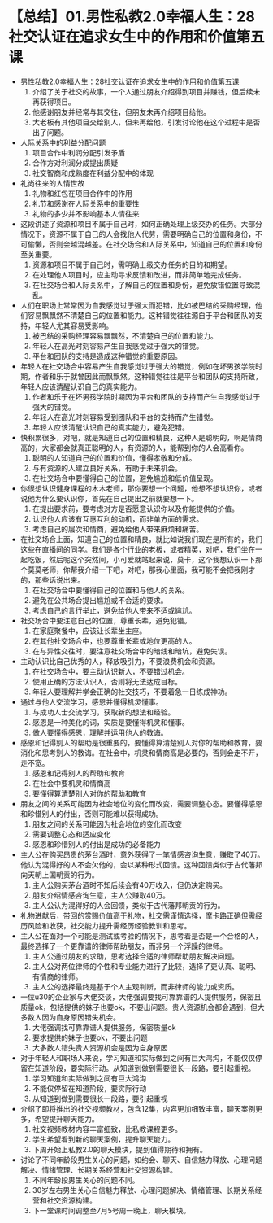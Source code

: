# 【总结】01.男性私教2.0幸福人生：28社交认证在追求女生中的作用和价值第五课

-   男性私教2.0幸福人生：28社交认证在追求女生中的作用和价值第五课
    1.  介绍了关于社交的故事，一个人通过朋友介绍得到项目并赚钱，但后续未再获得项目。
    2.  他感谢朋友并经常与其交往，但朋友未再介绍项目给他。
    3.  大老板有其他项目交给别人，但未再给他，引发讨论他在这个过程中是否出了问题。
-   人际关系中的利益分配问题
    1.  项目合作中利润分配引发矛盾
    2.  合作方对利润分成提出质疑
    3.  社交智商和成熟度在利益分配中的体现
-   礼尚往来的人情世故
    1.  礼物和红包在项目合作中的作用
    2.  礼节和感谢在人际关系中的重要性
    3.  礼物的多少并不影响基本人情往来
-   这段讲述了资源和项目不属于自己时，如何正确处理上级交办的任务。大部分情况下，资源不属于自己的人会找他人代劳，需要明确自己的位置和身份，不可偷懒，否则会越混越差。在社交场合和人际关系中，知道自己的位置和身份至关重要。
    1.  资源和项目不属于自己时，需明确上级交办任务的目的和期望。
    2.  在处理他人项目时，应主动寻求反馈和改进，而非简单地完成任务。
    3.  在社交场合和人际关系中，了解自己的位置和身份，避免放错位置导致混乱。
-   人们在职场上常常因为自我感觉过于强大而犯错，比如被巴结的采购经理，他们容易飘飘然不清楚自己的位置和能力。这种错觉往往源自于平台和团队的支持，年轻人尤其容易受影响。
    1.  被巴结的采购经理容易飘飘然，不清楚自己的位置和能力。
    2.  年轻人在高光时刻容易产生自我感觉过于强大的错觉。
    3.  平台和团队的支持是造成这种错觉的重要原因。
-   年轻人在社交场合中容易产生自我感觉过于强大的错觉，例如在坏男孩学院时期，作者和乐于就曾因此而飘飘然。这种错觉往往是平台和团队的支持所致，年轻人应该清醒认识自己的真实能力。
    1.  作者和乐于在坏男孩学院时期因为平台和团队的支持而产生自我感觉过于强大的错觉。
    2.  年轻人在高光时刻容易受到团队和平台的支持而产生错觉。
    3.  年轻人应该清醒认识自己的真实能力，避免犯错。
-   快积累很多，对吧，就是知道自己的位置和精良，这种人是聪明的，啊是情商高的，大家都会就真正聪明的人，有资源的人，能帮到你的人会高看你。
    1.  聪明的人知道自己的位置和价值，懂得孝敬和分成。
    2.  与有资源的人建立良好关系，有助于未来机会。
    3.  在社交场合中要懂得自己的位置，避免尴尬和低价值呈现。
-   你很想认识健身课程的木木老师，那你要想一个问题，他想不想认识你，或者说他为什么要认识你，首先在自己提出之前就要想一下。
    1.  在提出要求前，要考虑对方是否愿意认识你以及你能提供的价值。
    2.  认识他人应该有互惠互利的动机，而非单方面的需求。
    3.  考虑自己的层次和情商，避免给他人带来麻烦和痛苦。
-   在社交场合上面，知道自己的位置和精良，就比如说我们现在是所有的，我们这些在直播间的同学。我们是各个行业的老板，或者精英，对吧，我们坐在一起吃饭，然后呢这个突然间，小可爱就站起来说，莫卡，这个我想认识一下那个莫莫老师，你帮我介绍一下吧，对吧，那我心里面，我可能不会把我刚才的，那些话说出来。
    1.  在社交场合中要懂得自己的位置和与他人的关系。
    2.  避免在公共场合提出尴尬或不合适的要求。
    3.  考虑自己的言行举止，避免给他人带来不适或尴尬。
-   社交场合中要注意自己的位置，尊重长辈，避免犯错。
    1.  在家庭聚餐中，应该让长辈坐主座。
    2.  在其他社交场合中，也要尊重长辈或地位更高的人。
    3.  在与异性交往时，要注意社交场合中的暗线和暗坑，避免失误。
-   主动认识比自己优秀的人，释放吸引力，不要浪费机会和资源。
    1.  在社交场合中，要主动认识新人，不要错过机会。
    2.  使用正确的方法认识人，否则将无法达成目标。
    3.  年轻人要理解并学会正确的社交技巧，不要着急一日练成神功。
-   通过与他人交流学习，感恩并懂得机灵懂事。
    1.  与成功人士交流学习，获取新的想法和经验。
    2.  感恩是一种美化的词，实质是要懂得机灵和懂事。
    3.  做人要懂得感恩，理解并运用他人的教诲。
-   感恩和记得别人的帮助是很重要的，要懂得算清楚别人对你的帮助和教育，要消化和思考别人的教诲。在社会中，机灵和情商高是必要的，否则会走不开，走不宽。
    1.  感恩和记得别人的帮助和教育
    2.  在社会中要机灵和情商高
    3.  要懂得算清楚别人对你的帮助和教育
-   朋友之间的关系可能因为社会地位的变化而改变，需要调整心态。要懂得感恩和珍惜别人的付出，否则可能难以获得成功。
    1.  朋友之间的关系可能因为社会地位的变化而改变
    2.  需要调整心态和适应变化
    3.  感恩和珍惜别人的付出是成功的必备能力
-   主人公在购买昂贵的茅台酒时，意外获得了一笔情感咨询生意，赚取了40万。他认为混得好的人不会欠他的，会以某种形式回馈。这种回馈类似于古代藩邦向天朝上国朝贡的行为。
    1.  主人公购买茅台酒时不知后续会有40万收入，但仍决定购买。
    2.  朋友介绍情感咨询生意，主人公赚取40万。
    3.  主人公认为混得好的人会回馈，类似于古代藩邦朝贡的行为。
-   礼物进献后，带回的赏赐价值高于礼物，社交需谨慎选择，摩卡路正确但需经历风险和收获，社交能力提升需经历经验教训和思考。
-   主人公在面对一个可能是测试或考验的情况下，思考着是否是一个合格的人，最终选择了一个更靠谱的律师帮助朋友，而非另一个浮躁的律师。
    1.  主人公通过朋友的求助，思考选择合适的律师帮助朋友解决问题。
    2.  主人公对两位律师的个性和专业能力进行了比较，选择了更认真、聪明、有情商的律师。
    3.  主人公的选择最终是基于个人主观判断，而非律师的能力或资质。
-   一位u30的企业家与大佬交谈，大佬强调要找可靠靠谱的人提供服务，保密且质量ok，包括提供的妹子也要ok，不要出问题。贵人资源机会都会遇到，但大多数人因为自身原因错失机会。
    1.  大佬强调找可靠靠谱人提供服务，保密质量ok
    2.  要求提供的妹子也要ok，不要出问题
    3.  大多数人错失贵人资源机会是因为自身原因
-   对于年轻人和职场人来说，学习知道和实际做到之间有巨大鸿沟，不能仅仅停留在知道阶段，要实际行动。从知道到做到需要很长一段路，要引起重视。
    1.  学习知道和实际做到之间有巨大鸿沟
    2.  不能仅停留在知道阶段，要实际行动
    3.  从知道到做到需要很长一段路，要引起重视
-   介绍了即将推出的社交视频教材，包含12集，内容更加细致丰富，聊天案例更多，希望提升聊天能力。
    1.  社交视频教材内容丰富细致，比私教课程更多。
    2.  学生希望看到新的聊天案例，提升聊天能力。
    3.  下周开始上私教2.0的聊天模块，提到值得期待和拥有。
-   讨论了不同年龄段男生关心的问题，如约会、聊天、自信魅力释放、心理问题解决、情绪管理、长期关系经营和社交资源构建。
    1.  不同年龄段男生关心的问题不同。
    2.  30岁左右男生关心自信魅力释放、心理问题解决、情绪管理、长期关系经营和社交资源构建。
    3.  下一堂课时间调整至7月5号周一晚上，聊天模块。